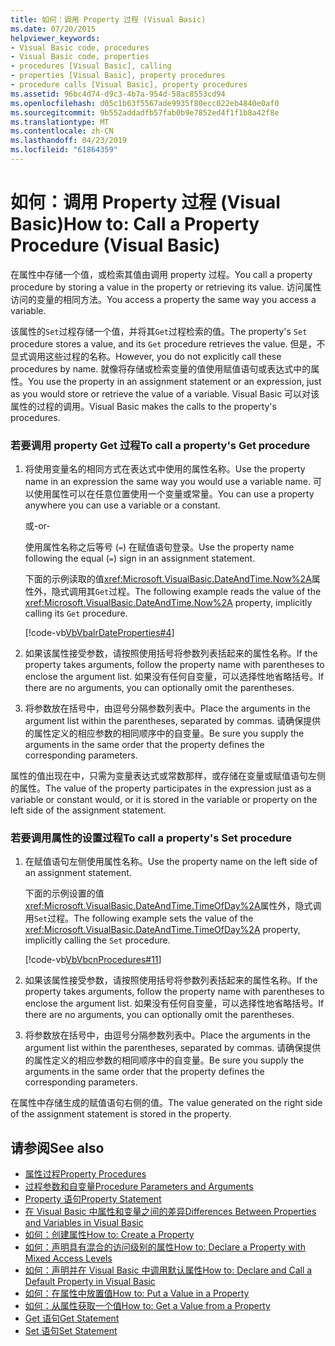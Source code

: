 ```yaml
---
title: 如何：调用 Property 过程 (Visual Basic)
ms.date: 07/20/2015
helpviewer_keywords:
- Visual Basic code, procedures
- Visual Basic code, properties
- procedures [Visual Basic], calling
- properties [Visual Basic], property procedures
- procedure calls [Visual Basic], property procedures
ms.assetid: 96bc4d74-d9c3-4b7a-954d-58ac8553cd94
ms.openlocfilehash: d05c1b63f5567ade9935f80ecc022eb4840e0af0
ms.sourcegitcommit: 9b552addadfb57fab0b9e7852ed4f1f1b8a42f8e
ms.translationtype: MT
ms.contentlocale: zh-CN
ms.lasthandoff: 04/23/2019
ms.locfileid: "61864359"
---
```

# <a name="how-to-call-a-property-procedure-visual-basic"></a><span data-ttu-id="6f04e-102">如何：调用 Property 过程 (Visual Basic)</span><span class="sxs-lookup"><span data-stu-id="6f04e-102">How to: Call a Property Procedure (Visual Basic)</span></span>
<span data-ttu-id="6f04e-103">在属性中存储一个值，或检索其值由调用 property 过程。</span><span class="sxs-lookup"><span data-stu-id="6f04e-103">You call a property procedure by storing a value in the property or retrieving its value.</span></span> <span data-ttu-id="6f04e-104">访问属性访问的变量的相同方法。</span><span class="sxs-lookup"><span data-stu-id="6f04e-104">You access a property the same way you access a variable.</span></span>  
  
 <span data-ttu-id="6f04e-105">该属性的`Set`过程存储一个值，并将其`Get`过程检索的值。</span><span class="sxs-lookup"><span data-stu-id="6f04e-105">The property's `Set` procedure stores a value, and its `Get` procedure retrieves the value.</span></span> <span data-ttu-id="6f04e-106">但是，不显式调用这些过程的名称。</span><span class="sxs-lookup"><span data-stu-id="6f04e-106">However, you do not explicitly call these procedures by name.</span></span> <span data-ttu-id="6f04e-107">就像将存储或检索变量的值使用赋值语句或表达式中的属性。</span><span class="sxs-lookup"><span data-stu-id="6f04e-107">You use the property in an assignment statement or an expression, just as you would store or retrieve the value of a variable.</span></span> <span data-ttu-id="6f04e-108">Visual Basic 可以对该属性的过程的调用。</span><span class="sxs-lookup"><span data-stu-id="6f04e-108">Visual Basic makes the calls to the property's procedures.</span></span>  
  
### <a name="to-call-a-propertys-get-procedure"></a><span data-ttu-id="6f04e-109">若要调用 property Get 过程</span><span class="sxs-lookup"><span data-stu-id="6f04e-109">To call a property's Get procedure</span></span>  
  
1. <span data-ttu-id="6f04e-110">将使用变量名的相同方式在表达式中使用的属性名称。</span><span class="sxs-lookup"><span data-stu-id="6f04e-110">Use the property name in an expression the same way you would use a variable name.</span></span> <span data-ttu-id="6f04e-111">可以使用属性可以在任意位置使用一个变量或常量。</span><span class="sxs-lookup"><span data-stu-id="6f04e-111">You can use a property anywhere you can use a variable or a constant.</span></span>  
  
     <span data-ttu-id="6f04e-112">或</span><span class="sxs-lookup"><span data-stu-id="6f04e-112">-or-</span></span>  
  
     <span data-ttu-id="6f04e-113">使用属性名称之后等号 (`=`) 在赋值语句登录。</span><span class="sxs-lookup"><span data-stu-id="6f04e-113">Use the property name following the equal (`=`) sign in an assignment statement.</span></span>  
  
     <span data-ttu-id="6f04e-114">下面的示例读取的值<xref:Microsoft.VisualBasic.DateAndTime.Now%2A>属性外，隐式调用其`Get`过程。</span><span class="sxs-lookup"><span data-stu-id="6f04e-114">The following example reads the value of the <xref:Microsoft.VisualBasic.DateAndTime.Now%2A> property, implicitly calling its `Get` procedure.</span></span>  
  
     [!code-vb[VbVbalrDateProperties#4](~/samples/snippets/visualbasic/VS_Snippets_VBCSharp/VbVbalrDateProperties/VB/Module1.vb#4)]  
  
2. <span data-ttu-id="6f04e-115">如果该属性接受参数，请按照使用括号将参数列表括起来的属性名称。</span><span class="sxs-lookup"><span data-stu-id="6f04e-115">If the property takes arguments, follow the property name with parentheses to enclose the argument list.</span></span> <span data-ttu-id="6f04e-116">如果没有任何自变量，可以选择性地省略括号。</span><span class="sxs-lookup"><span data-stu-id="6f04e-116">If there are no arguments, you can optionally omit the parentheses.</span></span>  
  
3. <span data-ttu-id="6f04e-117">将参数放在括号中，由逗号分隔参数列表中。</span><span class="sxs-lookup"><span data-stu-id="6f04e-117">Place the arguments in the argument list within the parentheses, separated by commas.</span></span> <span data-ttu-id="6f04e-118">请确保提供的属性定义的相应参数的相同顺序中的自变量。</span><span class="sxs-lookup"><span data-stu-id="6f04e-118">Be sure you supply the arguments in the same order that the property defines the corresponding parameters.</span></span>  
  
 <span data-ttu-id="6f04e-119">属性的值出现在中，只需为变量表达式或常数那样，或存储在变量或赋值语句左侧的属性。</span><span class="sxs-lookup"><span data-stu-id="6f04e-119">The value of the property participates in the expression just as a variable or constant would, or it is stored in the variable or property on the left side of the assignment statement.</span></span>  
  
### <a name="to-call-a-propertys-set-procedure"></a><span data-ttu-id="6f04e-120">若要调用属性的设置过程</span><span class="sxs-lookup"><span data-stu-id="6f04e-120">To call a property's Set procedure</span></span>  
  
1. <span data-ttu-id="6f04e-121">在赋值语句左侧使用属性名称。</span><span class="sxs-lookup"><span data-stu-id="6f04e-121">Use the property name on the left side of an assignment statement.</span></span>  
  
     <span data-ttu-id="6f04e-122">下面的示例设置的值<xref:Microsoft.VisualBasic.DateAndTime.TimeOfDay%2A>属性外，隐式调用`Set`过程。</span><span class="sxs-lookup"><span data-stu-id="6f04e-122">The following example sets the value of the <xref:Microsoft.VisualBasic.DateAndTime.TimeOfDay%2A> property, implicitly calling the `Set` procedure.</span></span>  
  
     [!code-vb[VbVbcnProcedures#11](~/samples/snippets/visualbasic/VS_Snippets_VBCSharp/VbVbcnProcedures/VB/Class1.vb#11)]  
  
2. <span data-ttu-id="6f04e-123">如果该属性接受参数，请按照使用括号将参数列表括起来的属性名称。</span><span class="sxs-lookup"><span data-stu-id="6f04e-123">If the property takes arguments, follow the property name with parentheses to enclose the argument list.</span></span> <span data-ttu-id="6f04e-124">如果没有任何自变量，可以选择性地省略括号。</span><span class="sxs-lookup"><span data-stu-id="6f04e-124">If there are no arguments, you can optionally omit the parentheses.</span></span>  
  
3. <span data-ttu-id="6f04e-125">将参数放在括号中，由逗号分隔参数列表中。</span><span class="sxs-lookup"><span data-stu-id="6f04e-125">Place the arguments in the argument list within the parentheses, separated by commas.</span></span> <span data-ttu-id="6f04e-126">请确保提供的属性定义的相应参数的相同顺序中的自变量。</span><span class="sxs-lookup"><span data-stu-id="6f04e-126">Be sure you supply the arguments in the same order that the property defines the corresponding parameters.</span></span>  
  
 <span data-ttu-id="6f04e-127">在属性中存储生成的赋值语句右侧的值。</span><span class="sxs-lookup"><span data-stu-id="6f04e-127">The value generated on the right side of the assignment statement is stored in the property.</span></span>  
  
## <a name="see-also"></a><span data-ttu-id="6f04e-128">请参阅</span><span class="sxs-lookup"><span data-stu-id="6f04e-128">See also</span></span>

- [<span data-ttu-id="6f04e-129">属性过程</span><span class="sxs-lookup"><span data-stu-id="6f04e-129">Property Procedures</span></span>](./property-procedures.md)
- [<span data-ttu-id="6f04e-130">过程参数和自变量</span><span class="sxs-lookup"><span data-stu-id="6f04e-130">Procedure Parameters and Arguments</span></span>](./procedure-parameters-and-arguments.md)
- [<span data-ttu-id="6f04e-131">Property 语句</span><span class="sxs-lookup"><span data-stu-id="6f04e-131">Property Statement</span></span>](../../../../visual-basic/language-reference/statements/property-statement.md)
- [<span data-ttu-id="6f04e-132">在 Visual Basic 中属性和变量之间的差异</span><span class="sxs-lookup"><span data-stu-id="6f04e-132">Differences Between Properties and Variables in Visual Basic</span></span>](./differences-between-properties-and-variables.md)
- [<span data-ttu-id="6f04e-133">如何：创建属性</span><span class="sxs-lookup"><span data-stu-id="6f04e-133">How to: Create a Property</span></span>](./how-to-create-a-property.md)
- [<span data-ttu-id="6f04e-134">如何：声明具有混合的访问级别的属性</span><span class="sxs-lookup"><span data-stu-id="6f04e-134">How to: Declare a Property with Mixed Access Levels</span></span>](./how-to-declare-a-property-with-mixed-access-levels.md)
- [<span data-ttu-id="6f04e-135">如何：声明并在 Visual Basic 中调用默认属性</span><span class="sxs-lookup"><span data-stu-id="6f04e-135">How to: Declare and Call a Default Property in Visual Basic</span></span>](./how-to-declare-and-call-a-default-property.md)
- [<span data-ttu-id="6f04e-136">如何：在属性中放置值</span><span class="sxs-lookup"><span data-stu-id="6f04e-136">How to: Put a Value in a Property</span></span>](./how-to-put-a-value-in-a-property.md)
- [<span data-ttu-id="6f04e-137">如何：从属性获取一个值</span><span class="sxs-lookup"><span data-stu-id="6f04e-137">How to: Get a Value from a Property</span></span>](./how-to-get-a-value-from-a-property.md)
- [<span data-ttu-id="6f04e-138">Get 语句</span><span class="sxs-lookup"><span data-stu-id="6f04e-138">Get Statement</span></span>](../../../../visual-basic/language-reference/statements/get-statement.md)
- [<span data-ttu-id="6f04e-139">Set 语句</span><span class="sxs-lookup"><span data-stu-id="6f04e-139">Set Statement</span></span>](../../../../visual-basic/language-reference/statements/set-statement.md)
